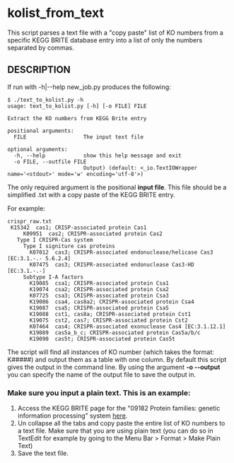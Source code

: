 # kolist_from_text
This script parses a text file with a "copy paste" list of KO numbers from a specific KEGG BRITE database entry into a list of only the numbers separated by commas.

## DESCRIPTION

If run with -h|--help new_job.py produces the following:

```
$ ./text_to_kolist.py -h
usage: text_to_kolist.py [-h] [-o FILE] FILE

Extract the KO numbers from KEGG Brite entry

positional arguments:
  FILE                  The input text file

optional arguments:
  -h, --help            show this help message and exit
  -o FILE, --outfile FILE
                        Output) (default: <_io.TextIOWrapper name='<stdout>' mode='w' encoding='utf-8'>)
```

The only required argument is the positional **input file**. This file should be a simplified .txt with a copy paste of the KEGG BRITE entry.

For example: 
```
crispr_raw.txt
 K15342  cas1; CRISP-associated protein Cas1
     K09951  cas2; CRISPR-associated protein Cas2
   Type I CRISPR-Cas system
     Type I signiture cas proteins
       K07012  cas3; CRISPR-associated endonuclease/helicase Cas3 [EC:3.1.-.- 5.6.2.4]
       K07475  cas3; CRISPR-associated endonuclease Cas3-HD [EC:3.1.-.-]
     Subtype I-A factors
       K19085  csa1; CRISPR-associated protein Csa1
       K19074  csa2; CRISPR-associated protein Csa2
       K07725  csa3; CRISPR-associated protein Csa3
       K19086  csa4, cas8a2; CRISPR-associated protein Csa4
       K19087  csa5; CRISPR-associated protein Csa5
       K19088  cst1, cas8a; CRISPR-associated protein Cst1
       K19075  cst2, cas7; CRISPR-associated protein Cst2
       K07464  cas4; CRISPR-associated exonuclease Cas4 [EC:3.1.12.1]
       K19089  cas5a_b_c; CRISPR-associated protein Cas5a/b/c
       K19090  cas5t; CRISPR-associated protein Cas5t
```

The script will find all instances of KO number (which takes the format: K#####) and output them as a table with one column. By default this script gives the output in the command line. By using the argument **-o --output** you can specify the name of the output file to save the output in. 



### Make sure you input a plain text. This is an example: 

1. Access the KEGG BRITE page for the "09182 Protein families: genetic information processing" system [here](https://www.genome.jp/kegg-bin/get_htext?htext=ko00001.keg&query=K15342). 
2. Un collapse all the tabs and copy paste the entire list of KO numbers to a text file. Make sure that you are using plain text (you can do so in TextEdit for example by going to the Menu Bar > Format > Make Plain Text)
3. Save the text file.

